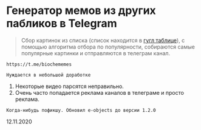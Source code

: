 # Генератор мемов из других пабликов в Telegram

> Сбор картинок из списка (список находится в [гугл таблице](https://docs.google.com/spreadsheets/d/1e6GD9AzqMahMe_GvI-oSCqstZQMbFctwHr0N2tjcB74/edit?usp=sharing)), с помощью алгоритма отбора по популярности, собираются самые популярные картинки и отправляются в телеграм канал.

`https://t.me/biochememes`

`Нуждается в небольшой доработке`
1. Некоторые видео парсятся неправильно.
2. Очень часто попадается реклама каналов в телеграме и просто реклама.

`Когда-нибудь пофикшу. Обновил e-objects до версии 1.2.0`

12.11.2020